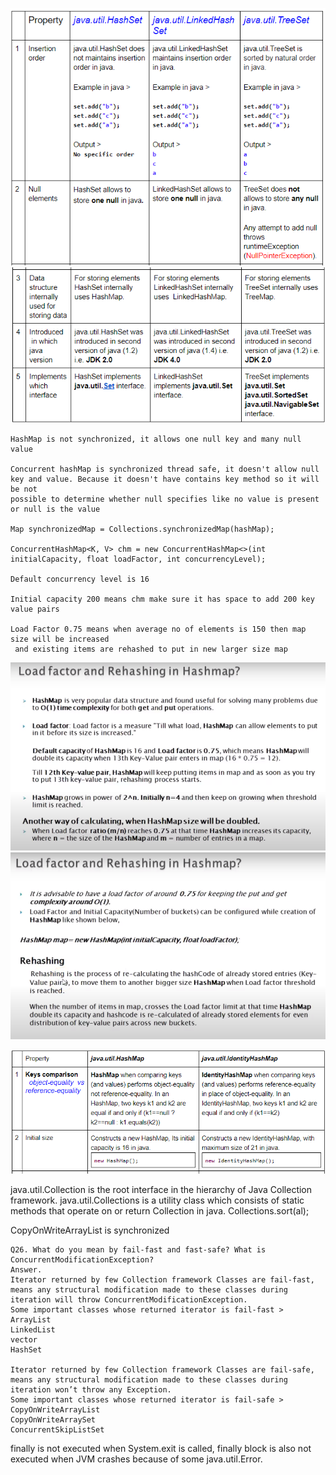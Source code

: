 ![DFS](./images/set.PNG)
![DFS](./images/set2.PNG)

```
HashMap is not synchronized, it allows one null key and many null value

Concurrent hashMap is synchronized thread safe, it doesn't allow null key and value. Because it doesn't have contains key method so it will be not 
possible to determine whether null specifies like no value is present or null is the value

Map synchronizedMap = Collections.synchronizedMap(hashMap);

ConcurrentHashMap<K, V> chm = new ConcurrentHashMap<>(int initialCapacity, float loadFactor, int concurrencyLevel);

Default concurrency level is 16

Initial capacity 200 means chm make sure it has space to add 200 key value pairs

Load Factor 0.75 means when average no of elements is 150 then map size will be increased
 and existing items are rehashed to put in new larger size map
```

![DFS](./images/Lf.PNG)
![DFS](./images/rehashing.PNG)

![DFS](./images/IdentityHashMap.PNG)



java.util.Collection is the root interface in the ​hierarchy of Java Collection framework​. 
java.util.Collections is a utility class which consists of static methods that operate on or return Collection in java.
Collections.sort(al);

CopyOnWriteArrayList  is synchronized

```
Q26. What do you mean by fail-fast and fast-safe? What is ConcurrentModificationException?
Answer.
Iterator returned by few Collection framework Classes are fail-fast, means any structural modification made to these classes during iteration will throw ConcurrentModificationException.
Some important classes whose returned iterator is fail-fast >
ArrayList
LinkedList
vector
HashSet

Iterator returned by few Collection framework Classes are fail-safe, means any structural modification made to these classes during iteration won’t throw any Exception.
Some important classes whose returned iterator is fail-safe >
CopyOnWriteArrayList
CopyOnWriteArraySet
ConcurrentSkipListSet
```

finally is not executed when System.exit is called, finally block is also not executed when JVM crashes because of some java.util.Error. 

